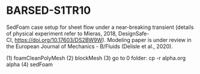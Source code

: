 # BARSED-S1TR10
SedFoam case setup for sheet flow under a near-breaking transient (details of physical experiment refer to Mieras, 2018, DesignSafe-CI, https://doi.org/10.17603/DS2BW9W). Modeling paper is under review in the European Journal of Mechanics - B/Fluids (Delisle et al., 2020).

(1) foamCleanPolyMesh
(2) blockMesh
(3) go to 0 folder: cp -r alpha.org alpha
(4) sedFoam
